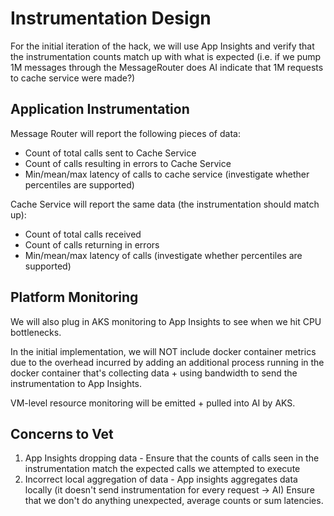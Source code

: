 # Instrumentation Design

For the initial iteration of the hack, we will use App Insights and verify that the instrumentation counts match up with what is expected (i.e. if we pump 1M messages through the MessageRouter does AI indicate that 1M requests to cache service were made?)

## Application Instrumentation

Message Router will report the following pieces of data:

- Count of total calls sent to Cache Service
- Count of calls resulting in errors to Cache Service
- Min/mean/max latency of calls to cache service (investigate whether percentiles are supported)

Cache Service will report the same data (the instrumentation should match up):

- Count of total calls received
- Count of calls returning in errors
- Min/mean/max latency of calls (investigate whether percentiles are supported)

## Platform Monitoring

We will also plug in AKS monitoring to App Insights to see when we hit CPU bottlenecks.

In the initial implementation, we will NOT include docker container metrics due to the overhead incurred by adding an additional process running in the docker container that's collecting data + using bandwidth to send the instrumentation to App Insights. 

VM-level resource monitoring will be emitted + pulled into AI by AKS.

## Concerns to Vet

1. App Insights dropping data -
    Ensure that the counts of calls seen in the instrumentation match the expected calls we attempted to execute
2. Incorrect local aggregation of data -
    App insights aggregates data locally (it doesn't send instrumentation for every request -> AI) Ensure that we don't do anything unexpected, average counts or sum latencies.
